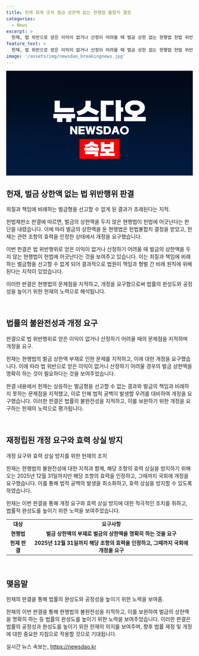 ```yaml
---
title: 헌재 회계 조작 벌금 상한액 없는 현행법 불합치 결정
categories:
  - News
excerpt: >
  헌재, 법 위반으로 얻은 이익이 없거나 산정이 어려울 때 벌금 상한 없는 현행법 헌법 위반으로 판단. 헌재는 10년 이하 징역 또는 벌금형 규정에 위반 행위로 얻은 이익이나 회피한 손실액을 고려하지 않는 것은 법 위반행위의 책임과 형벌 간 비례 원칙 위반이라 판단하며 개정을 요구했지만, 효력을 소급해 상실시키면 법적 공백 발생 우려를 지적하며 개정 시한을 부여했다.
feature_text: >
  헌재, 법 위반으로 얻은 이익이 없거나 산정이 어려울 때 벌금 상한 없는 현행법 헌법 위반으로 판단. 헌재는 10년 이하 징역 또는 벌금형 규정에 위반 행위로 얻은 이익이나 회피한 손실액을 고려하지 않는 것은 법 위반행위의 책임과 형벌 간 비례 원칙 위반이라 판단하며 개정을 요구했지만, 효력을 소급해 상실시키면 법적 공백 발생 우려를 지적하며 개정 시한을 부여했다.
image: '/assets/img/newsdao_breakingnews.jpg'
---
```


<p><img src="/assets/img/newsdao_breakingnews.jpg" alt="bookingtag 속보" /></p>

<h2 data-ke-size="size26">헌재, 벌금 상한액 없는 법 위반행위 판결</h2>

<p data-ke-size="size16">죄질과 책임에 비례하는 벌금형을 선고할 수 없게 된 결과가 초래된다는 지적.</p>

<p>헌법재판소 판결에 따르면, 벌금의 상한액을 두지 않은 현행법이 헌법에 어긋난다는 판단을 내렸습니다. 이에 따라 벌금의 상한액을 둔 현행법은 헌법불합치 결정을 받았고, 헌재는 관련 조항의 효력을 인정한 상태에서 개정을 요구했습니다. </p>

<p>이번 판결은 법 위반행위로 얻은 이익이 없거나 산정하기 어려울 때 벌금의 상한액을 두지 않는 현행법이 헌법에 어긋난다는 것을 보여주고 있습니다. 이는 죄질과 책임에 비례하는 벌금형을 선고할 수 없게 되어 결과적으로 법원이 책임과 형벌 간 비례 원칙에 위배된다는 지적이 있었습니다. </p>

<p>이러한 판결은 현행법의 문제점을 지적하고, 개정을 요구함으로써 법률의 완성도와 공정성을 높이기 위한 헌재의 노력으로 해석됩니다. </p>

<p data-ke-size="size16">&nbsp;</p>

<h2 data-ke-size="size26">법률의 불완전성과 개정 요구</h2>

<p data-ke-size="size16">판결으로 법 위반행위로 얻은 이익이 없거나 산정하기 어려울 때의 문제점을 지적하며 개정을 요구.</p>

<p>헌재는 현행법의 벌금 상한액 부재로 인한 문제를 지적하고, 이에 대한 개정을 요구했습니다. 이에 따라 법 위반으로 얻은 이익이 없거나 산정하기 어려울 경우의 벌금 상한액을 명확히 하는 것이 필요하다는 것을 보여주었습니다. </p>

<p>판결 내용에서 헌재는 상응하는 벌금형을 선고할 수 없는 결과와 벌금의 책임과 비례하지 못하는 문제점을 지적했고, 이로 인해 법적 공백이 발생할 우려를 대비하여 개정을 요구했습니다. 이러한 판결은 법률의 불완전성을 지적하고, 이를 보완하기 위한 개정을 요구하는 헌재의 노력으로 평가됩니다.</p>

<p data-ke-size="size16">&nbsp;</p>

<h2 data-ke-size="size26">재정립된 개정 요구와 효력 상실 방지</h2>

<p data-ke-size="size16">개정 요구와 효력 상실 방지를 위한 헌재의 조치</p>

<p>헌재는 현행법의 불완전성에 대한 지적과 함께, 해당 조항의 효력 상실을 방지하기 위해 오는 2025년 12월 31일까지만 해당 조항의 효력을 인정하고, 그때까지 국회에 개정을 요구했습니다. 이를 통해 법적 공백의 발생을 최소화하고, 효력 상실을 방지할 수 있도록 하였습니다. </p>

<p>헌재는 이번 판결을 통해 개정 요구와 효력 상실 방지에 대한 적극적인 조치를 취하고, 법률적 완성도를 높이기 위한 노력을 보여주었습니다.</p>

<table>
    <tr>
        <td style="text-align: center; height: 17px;"><b>대상</b></td>
        <td style="text-align: center; height: 17px;"><b>요구사항</b></td>
    </tr>
    <tr>
        <td style="text-align: center; height: 17px;"><b>현행법</b></td>
        <td style="text-align: center; height: 17px;"><b>벌금 상한액의 부재로 벌금의 상한액을 명확히 하는 것을 요구</b></td>
    </tr>
    <tr>
        <td style="text-align: center; height: 17px;"><b>헌재 판결</b></td>
        <td style="text-align: center; height: 17px;"><b>2025년 12월 31일까지 해당 조항의 효력을 인정하고, 그때까지 국회에 개정을 요구</b></td>
    </tr>
</table>

<p data-ke-size="size16">&nbsp;</p>

<h2 data-ke-size="size26">맺음말</h2>

<p data-ke-size="size16">헌재의 판결을 통해 법률의 완성도와 공정성을 높이기 위한 노력을 보여줌.</p>

<p>헌재의 이번 판결을 통해 현행법의 불완전성을 지적하고, 이를 보완하여 벌금의 상한액을 명확히 하는 등 법률의 완성도를 높이기 위한 노력을 보여주었습니다. 이러한 판결은 법률의 공정성과 완성도를 높이기 위한 헌재의 의지를 보여주며, 향후 법률 제정 및 개정에 대한 중요한 지침으로 작용할 것으로 기대됩니다.</p>
실시간 뉴스 속보는, <a href="https://newsdao.kr" rel="dofollow">https://newsdao.kr</a>


